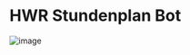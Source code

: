 # HWR Stundenplan Bot

![image](https://user-images.githubusercontent.com/53381311/201159934-fe4d203f-9cad-4a1f-bc42-b79e65ce9c28.png)

